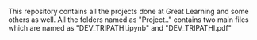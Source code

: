 This repository contains all the projects done at Great Learning and some others as well. All the folders named as "Project.." contains two main files which are named as "DEV_TRIPATHI.ipynb" and "DEV_TRIPATHI.pdf"
